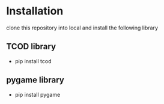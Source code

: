 # Installation
clone this repository into local and install the following library
## TCOD library
- pip install tcod
## pygame library
- pip install pygame
